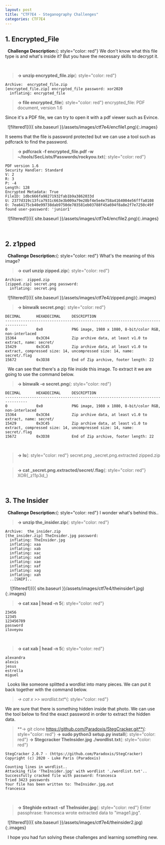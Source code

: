 ```yaml
---
layout: post
title: "CTF7E4 - Steganography Challenges"
categories: CTF7E4
---
```

## 1. Encrypted_File
&nbsp;
**Challenge Description:**{: style="color: red"}
We don't know what this file type is and what's inside it? But you have the necessary skills to decrypt it.


&nbsp;

> **→ unzip encrypted_file.zip**{: style="color: red"} 

```
Archive:  encrypted_file.zip
[encrypted_file.zip] encrypted_file password: xor2020
  inflating: encrypted_file     
```

> **→ file encrypted_file**{: style="color: red"} 
encrypted_file: PDF document, version 1.6

Since it's a PDF file, we can try to open it with a pdf viewer such as Evince.

&nbsp;
![filtered1]({{ site.baseurl }}/assets/images/ctf7e4/encfile1.png){:.images}
&nbsp;

It seems that the file is password protected but we can use a tool such as pdfcrack to find the password.
&nbsp;

> **→ pdfcrack -f encrypted_file.pdf -w ~/tools/SecLists/Passwords/rockyou.txt**{: style="color: red"} 

```
PDF version 1.6
Security Handler: Standard
V: 2
R: 3
P: -4
Length: 128
Encrypted Metadata: True
FileID: 1dbc666fa98271932fab1b9a3862033d
U: 2377d319c13fca7931c663e3b009a79e28bf4e5e4e758a4164004e56fffa0108
O: 7ea64175cb40e99738dab9750de703581eb03788f45a694f8a8e2f7e7250c49f
found user-password: 'junior1'
```

&nbsp;
![filtered1]({{ site.baseurl }}/assets/images/ctf7e4/encfile2.png){:.images}
&nbsp;


&nbsp;
&nbsp;
## 2. z1pped
&nbsp;
**Challenge Description:**{: style="color: red"}
What's the meaning of this image?
&nbsp;

> **→ curl unzip zipped.zip**{: style="color: red"} 

```
Archive:  zipped.zip
[zipped.zip] secret.png password: 
  inflating: secret.png 
```

&nbsp;
![filtered1]({{ site.baseurl }}/assets/images/ctf7e4/zipped.png){:.images}
&nbsp;

> **→ binwalk secret.png**{: style="color: red"} 

```
DECIMAL       HEXADECIMAL     DESCRIPTION
--------------------------------------------------------------------------------
0             0x0             PNG image, 1980 x 1080, 8-bit/color RGB, non-interlaced
15364         0x3C04          Zip archive data, at least v1.0 to extract, name: secret/
15429         0x3C45          Zip archive data, at least v1.0 to extract, compressed size: 14, uncompressed size: 14, name: secret/.flag
15672         0x3D38          End of Zip archive, footer length: 22
```
&nbsp;
We can see that there's a zip file inside this image. To extract it we are going to use the command below.
&nbsp;

> **→ binwalk -e secret.png**{: style="color: red"} 

```
DECIMAL       HEXADECIMAL     DESCRIPTION
--------------------------------------------------------------------------------
0             0x0             PNG image, 1980 x 1080, 8-bit/color RGB, non-interlaced
15364         0x3C04          Zip archive data, at least v1.0 to extract, name: secret/
15429         0x3C45          Zip archive data, at least v1.0 to extract, compressed size: 14, uncompressed size: 14, name: secret/.flag
15672         0x3D38          End of Zip archive, footer length: 22
```

&nbsp;
> **→ ls**{: style="color: red"} 
secret.png  _secret.png.extracted  zipped.zip
&nbsp;

> **→ cat _secret.png.extracted/secret/.flag**{: style="color: red"}
XOR{\_z11p3d\_}

&nbsp;
&nbsp;

## 3. The Insider
&nbsp;
**Challenge Description:**{: style="color: red"}
I wonder what's behind this..
&nbsp;

> **→ unzip the_insider.zip**{: style="color: red"} 

```
Archive:  the_insider.zip
[the_insider.zip] TheInsider.jpg password: 
  inflating: TheInsider.jpg          
  inflating: xaa                     
  inflating: xab                     
  inflating: xac                     
  inflating: xad                     
  inflating: xae                     
  inflating: xaf                     
  inflating: xag                     
  inflating: xah
  ..[SNIP]..   
```
&nbsp;
&nbsp;
![filtered1]({{ site.baseurl }}/assets/images/ctf7e4/theinsider1.jpg){:.images}
&nbsp;

> **→ cat xaa \| head -n 5**{: style="color: red"}

```
23456
12345
123456789
password
iloveyou
```
&nbsp;


> **→ cat xab \| head -n 5**{: style="color: red"} 

```
alexandra
alexis
jesus
estrella
miguel
```
&nbsp;
Looks like someone splitted a wordlist into many pieces. We can put it back together with the command below.
> **→ cat x* >> wordlist.txt**{: style="color: red"}

We are sure that there is something hidden inside that photo. We can use the tool below to find the exact password in order to extract the hidden data.
> **→ git clone https://github.com/Paradoxis/StegCracker.git**{: style="color: red"} 
> **→ sudo python3 setup.py install**{: style="color: red"} 
> **→ Stegcracker TheInsider.jpg ./wordlist.txt**{: style="color: red"} 

```
StegCracker 2.0.7 - (https://github.com/Paradoxis/StegCracker)
Copyright (c) 2020 - Luke Paris (Paradoxis)

Counting lines in wordlist..
Attacking file 'TheInsider.jpg' with wordlist './wordlist.txt'..
Successfully cracked file with password: francesca
Tried 3423 passwords
Your file has been written to: TheInsider.jpg.out
francesca
```

&nbsp;
> **→ Steghide extract -sf TheInsider.jpg**{: style="color: red"} 
Enter passphrase: francesca
wrote extracted data to "image1.jpg".

&nbsp;
![filtered1]({{ site.baseurl }}/assets/images/ctf7e4/theinsider2.jpg){:.images}
&nbsp;

&nbsp;
I hope you had fun solving these challenges and learning something new.